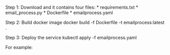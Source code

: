 Step 1: Download and it contains four files:
        * requirements.txt
        * email_process.py
        * Dockerfile
        * emailprocess.yaml

Step 2: Build docker image
    docker build -f Dockerfile -t emailprocess:latest .

Step 3: Deploy the service
    kubectl apply -f emailprocess.yaml
    
For example:
